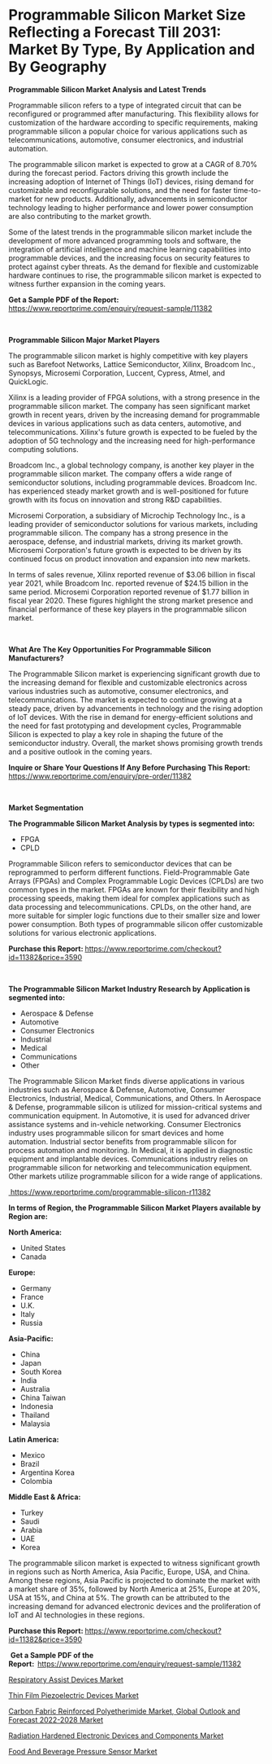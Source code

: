 <p><h1>Programmable Silicon Market Size Reflecting a Forecast Till 2031: Market By Type, By Application and By Geography</h1></p><p><strong>Programmable Silicon Market Analysis and Latest Trends</strong></p>
<p><p>Programmable silicon refers to a type of integrated circuit that can be reconfigured or programmed after manufacturing. This flexibility allows for customization of the hardware according to specific requirements, making programmable silicon a popular choice for various applications such as telecommunications, automotive, consumer electronics, and industrial automation.</p><p>The programmable silicon market is expected to grow at a CAGR of 8.70% during the forecast period. Factors driving this growth include the increasing adoption of Internet of Things (IoT) devices, rising demand for customizable and reconfigurable solutions, and the need for faster time-to-market for new products. Additionally, advancements in semiconductor technology leading to higher performance and lower power consumption are also contributing to the market growth.</p><p>Some of the latest trends in the programmable silicon market include the development of more advanced programming tools and software, the integration of artificial intelligence and machine learning capabilities into programmable devices, and the increasing focus on security features to protect against cyber threats. As the demand for flexible and customizable hardware continues to rise, the programmable silicon market is expected to witness further expansion in the coming years.</p></p>
<p><strong>Get a Sample PDF of the Report:&nbsp;</strong> <a href="https://www.reportprime.com/enquiry/request-sample/11382">https://www.reportprime.com/enquiry/request-sample/11382</a></p>
<p>&nbsp;</p>
<p><strong>Programmable Silicon Major Market Players</strong></p>
<p><p>The programmable silicon market is highly competitive with key players such as Barefoot Networks, Lattice Semiconductor, Xilinx, Broadcom Inc., Synopsys, Microsemi Corporation, Luccent, Cypress, Atmel, and QuickLogic. </p><p>Xilinx is a leading provider of FPGA solutions, with a strong presence in the programmable silicon market. The company has seen significant market growth in recent years, driven by the increasing demand for programmable devices in various applications such as data centers, automotive, and telecommunications. Xilinx's future growth is expected to be fueled by the adoption of 5G technology and the increasing need for high-performance computing solutions.</p><p>Broadcom Inc., a global technology company, is another key player in the programmable silicon market. The company offers a wide range of semiconductor solutions, including programmable devices. Broadcom Inc. has experienced steady market growth and is well-positioned for future growth with its focus on innovation and strong R&D capabilities.</p><p>Microsemi Corporation, a subsidiary of Microchip Technology Inc., is a leading provider of semiconductor solutions for various markets, including programmable silicon. The company has a strong presence in the aerospace, defense, and industrial markets, driving its market growth. Microsemi Corporation's future growth is expected to be driven by its continued focus on product innovation and expansion into new markets.</p><p>In terms of sales revenue, Xilinx reported revenue of $3.06 billion in fiscal year 2021, while Broadcom Inc. reported revenue of $24.15 billion in the same period. Microsemi Corporation reported revenue of $1.77 billion in fiscal year 2020. These figures highlight the strong market presence and financial performance of these key players in the programmable silicon market.</p></p>
<p>&nbsp;</p>
<p><strong>What Are The Key Opportunities For Programmable Silicon Manufacturers?</strong></p>
<p><p>The Programmable Silicon market is experiencing significant growth due to the increasing demand for flexible and customizable electronics across various industries such as automotive, consumer electronics, and telecommunications. The market is expected to continue growing at a steady pace, driven by advancements in technology and the rising adoption of IoT devices. With the rise in demand for energy-efficient solutions and the need for fast prototyping and development cycles, Programmable Silicon is expected to play a key role in shaping the future of the semiconductor industry. Overall, the market shows promising growth trends and a positive outlook in the coming years.</p></p>
<p><strong>Inquire or Share Your Questions If Any Before Purchasing This Report:</strong> <a href="https://www.reportprime.com/enquiry/pre-order/11382">https://www.reportprime.com/enquiry/pre-order/11382</a></p>
<p>&nbsp;</p>
<p><strong>Market Segmentation</strong></p>
<p><strong>The Programmable Silicon Market Analysis by types is segmented into:</strong></p>
<p><ul><li>FPGA</li><li>CPLD</li></ul></p>
<p><p>Programmable Silicon refers to semiconductor devices that can be reprogrammed to perform different functions. Field-Programmable Gate Arrays (FPGAs) and Complex Programmable Logic Devices (CPLDs) are two common types in the market. FPGAs are known for their flexibility and high processing speeds, making them ideal for complex applications such as data processing and telecommunications. CPLDs, on the other hand, are more suitable for simpler logic functions due to their smaller size and lower power consumption. Both types of programmable silicon offer customizable solutions for various electronic applications.</p></p>
<p><strong>Purchase this Report:&nbsp;</strong><a href="https://www.reportprime.com/checkout?id=11382&price=3590">https://www.reportprime.com/checkout?id=11382&price=3590</a></p>
<p>&nbsp;</p>
<p><strong>The Programmable Silicon Market Industry Research by Application is segmented into:</strong></p>
<p><ul><li>Aerospace & Defense</li><li>Automotive</li><li>Consumer Electronics</li><li>Industrial</li><li>Medical</li><li>Communications</li><li>Other</li></ul></p>
<p><p>The Programmable Silicon Market finds diverse applications in various industries such as Aerospace & Defense, Automotive, Consumer Electronics, Industrial, Medical, Communications, and Others. In Aerospace & Defense, programmable silicon is utilized for mission-critical systems and communication equipment. In Automotive, it is used for advanced driver assistance systems and in-vehicle networking. Consumer Electronics industry uses programmable silicon for smart devices and home automation. Industrial sector benefits from programmable silicon for process automation and monitoring. In Medical, it is applied in diagnostic equipment and implantable devices. Communications industry relies on programmable silicon for networking and telecommunication equipment. Other markets utilize programmable silicon for a wide range of applications.</p></p>
<p><a href="https://www.reportprime.com/programmable-silicon-r11382">&nbsp;https://www.reportprime.com/programmable-silicon-r11382</a></p>
<p><strong>In terms of Region, the Programmable Silicon Market Players available by Region are:</strong></p>
<p>
    <p> <strong> North America: </strong>
        <ul>
            <li>United States</li>
            <li>Canada</li>
        </ul>
        </p> 
    <p> <strong> Europe: </strong>
        <ul>
            <li>Germany</li>
            <li>France</li>
            <li>U.K.</li>
            <li>Italy</li>
            <li>Russia</li>
        </ul>
        </p> 
    <p> <strong> Asia-Pacific: </strong>
        <ul>
            <li>China</li>
            <li>Japan</li>
            <li>South Korea</li>
            <li>India</li>
            <li>Australia</li>
            <li>China Taiwan</li>
            <li>Indonesia</li>
            <li>Thailand</li>
            <li>Malaysia</li>
        </ul>
        </p> 
    <p> <strong> Latin America: </strong>
        <ul>
            <li>Mexico</li>
            <li>Brazil</li>
            <li>Argentina Korea</li>
            <li>Colombia</li>
        </ul>
        </p> 
    <p> <strong> Middle East & Africa: </strong>
        <ul>
            <li>Turkey</li>
            <li>Saudi</li>
            <li>Arabia</li>
            <li>UAE</li>
            <li>Korea</li>
        </ul>
    </p>
    </p>
<p><p>The programmable silicon market is expected to witness significant growth in regions such as North America, Asia Pacific, Europe, USA, and China. Among these regions, Asia Pacific is projected to dominate the market with a market share of 35%, followed by North America at 25%, Europe at 20%, USA at 15%, and China at 5%. The growth can be attributed to the increasing demand for advanced electronic devices and the proliferation of IoT and AI technologies in these regions.</p></p>
<p><strong>Purchase this Report: </strong><a href="https://www.reportprime.com/checkout?id=11382&price=3590">https://www.reportprime.com/checkout?id=11382&price=3590</a></p>
<p>&nbsp;<strong>Get a Sample PDF of the Report:&nbsp;&nbsp;</strong><a href="https://www.reportprime.com/enquiry/request-sample/11382">https://www.reportprime.com/enquiry/request-sample/11382</a></p>
<p><strong></strong></p>
<p><p><a href="https://github.com/GroverBarry/Market-Research-Report-List-7/blob/main/respiratory-assist-devices-market.md">Respiratory Assist Devices Market</a></p><p><a href="https://github.com/lylyparadise/Market-Research-Report-List-5/blob/main/thin-film-piezoelectric-devices-market.md">Thin Film Piezoelectric Devices Market</a></p><p><a href="https://issuu.com/reportprime-2/docs/carbon-fabric-reinforced-polyetheri_c9a3a40d156aa9">Carbon Fabric Reinforced Polyetherimide Market, Global Outlook and Forecast 2022-2028 Market</a></p><p><a href="https://github.com/GroverBarry/Market-Research-Report-List-7/blob/main/radiation-hardened-electronic-devices-and-components-market.md">Radiation Hardened Electronic Devices and Components Market</a></p><p><a href="https://github.com/seamusocallaghan/Market-Research-Report-List-1/blob/main/food-and-beverage-pressure-sensor-market.md">Food And Beverage Pressure Sensor Market</a></p></p>